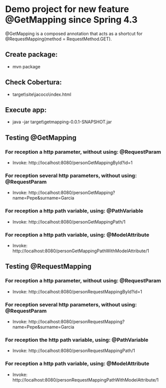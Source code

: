 # Demo project for new feature @GetMapping since Spring 4.3

@GetMapping is a composed annotation that acts as a shortcut for @RequestMapping(method = RequestMethod.GET).

## Create package:
- mvn package

## Check Cobertura:
- target\site\jacoco\index.html

## Execute app:
- java -jar target\getmapping-0.0.1-SNAPSHOT.jar

## Testing @GetMapping
### For reception a http parameter, without using: @RequestParam
- Invoke: http://localhost:8080/personGetMappingById?id=1

### For reception several http parameters, without using: @RequestParam
- Invoke: http://localhost:8080/personGetMapping?name=Pepe&surname=Garcia

### For reception a http path variable, using: @PathVariable
- Invoke: http://localhost:8080/personGetMappingPath/1

### For reception a http path variable, using: @ModelAttribute
- Invoke: http://localhost:8080/personGetMappingPathWithModelAttribute/1

## Testing @RequestMapping
### For reception a http parameter, without using: @RequestParam
- Invoke: http://localhost:8080/personRequestMappingById?id=1

### For reception several http parameters, without using: @RequestParam
- Invoke: http://localhost:8080/personRequestMapping?name=Pepe&surname=Garcia

### For reception the http path variable, using: @PathVariable
- Invoke: http://localhost:8080/personRequestMappingPath/1

### For reception a http path variable, using: @ModelAttribute
- Invoke: http://localhost:8080/personRequestMappingPathWithModelAttribute/1
